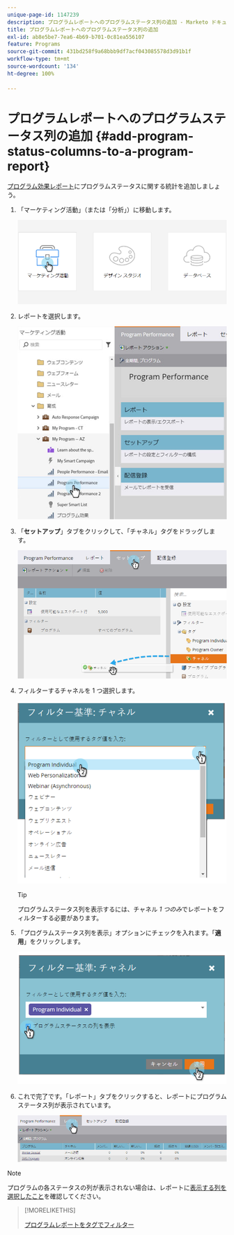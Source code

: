 ```yaml
---
unique-page-id: 1147239
description: プログラムレポートへのプログラムステータス列の追加 - Marketo ドキュメント - 製品ドキュメント
title: プログラムレポートへのプログラムステータス列の追加
exl-id: ab8e5be7-7ea6-4b69-b701-0c81ea556107
feature: Programs
source-git-commit: 431bd258f9a68bbb9df7acf043085578d3d91b1f
workflow-type: tm+mt
source-wordcount: '134'
ht-degree: 100%

---
```


# プログラムレポートへのプログラムステータス列の追加 {#add-program-status-columns-to-a-program-report}

[プログラム効果レポート](/help/marketo/product-docs/core-marketo-concepts/programs/program-performance-report/create-a-program-performance-report.md)にプログラムステータスに関する統計を追加しましょう。

1. 「マーケティング活動」（または「分析」）に移動します。

   ![](assets/login-marketing-activities-2.png)

1. レポートを選択します。

   ![](assets/emailperformance.jpg)

1. 「**セットアップ**」タブをクリックして、「チャネル」タグをドラッグします。

   ![](assets/image2014-9-23-16-3a26-3a38.png)

1. フィルターするチャネルを 1 つ選択します。

   ![](assets/image2014-9-23-16-3a26-3a48.png)

   >[!TIP]
   >
   >プログラムステータス列を表示するには、チャネル _1 つのみ_&#x200B;でレポートをフィルターする必要があります。

1. 「プログラムステータス列を表示」オプションにチェックを入れます。「**適用**」をクリックします。

   ![](assets/image2014-9-23-16-3a26-3a53.png)

1. これで完了です。「レポート」タブをクリックすると、レポートにプログラムステータス列が表示されています。

   ![](assets/programreport.jpg)

>[!NOTE]
>
>プログラムの各ステータスの列が表示されない場合は、レポートに[表示する列を選択したこと](/help/marketo/product-docs/reporting/basic-reporting/editing-reports/select-report-columns.md)を確認してください。

>[!MORELIKETHIS]
>
>[プログラムレポートをタグでフィルター](/help/marketo/product-docs/core-marketo-concepts/programs/program-performance-report/filter-a-program-report-by-tag.md)

